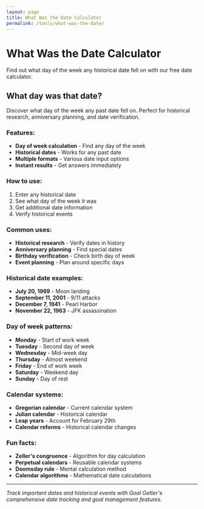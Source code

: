 ```yaml
---
layout: page
title: What Was the Date Calculator
permalink: /tools/what-was-the-date/
---
```


# What Was the Date Calculator

Find out what day of the week any historical date fell on with our free date calculator.

## What day was that date?

Discover what day of the week any past date fell on. Perfect for historical research, anniversary planning, and date verification.

### Features:
- **Day of week calculation** - Find any day of the week
- **Historical dates** - Works for any past date
- **Multiple formats** - Various date input options
- **Instant results** - Get answers immediately

### How to use:
1. Enter any historical date
2. See what day of the week it was
3. Get additional date information
4. Verify historical events

### Common uses:
- **Historical research** - Verify dates in history
- **Anniversary planning** - Find special dates
- **Birthday verification** - Check birth day of week
- **Event planning** - Plan around specific days

### Historical date examples:
- **July 20, 1969** - Moon landing
- **September 11, 2001** - 9/11 attacks
- **December 7, 1941** - Pearl Harbor
- **November 22, 1963** - JFK assassination

### Day of week patterns:
- **Monday** - Start of work week
- **Tuesday** - Second day of week
- **Wednesday** - Mid-week day
- **Thursday** - Almost weekend
- **Friday** - End of work week
- **Saturday** - Weekend day
- **Sunday** - Day of rest

### Calendar systems:
- **Gregorian calendar** - Current calendar system
- **Julian calendar** - Historical calendar
- **Leap years** - Account for February 29th
- **Calendar reforms** - Historical calendar changes

### Fun facts:
- **Zeller's congruence** - Algorithm for day calculation
- **Perpetual calendars** - Reusable calendar systems
- **Doomsday rule** - Mental calculation method
- **Calendar algorithms** - Mathematical date calculations

---

*Track important dates and historical events with Goal Getter's comprehensive date tracking and goal management features.*
